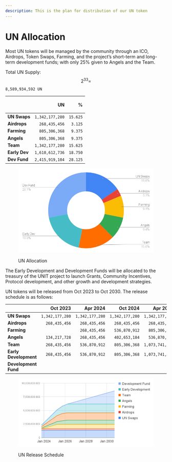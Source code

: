 ```yaml
---
description: This is the plan for distribution of our UN token
---
```


# UN Allocation

Most UN tokens will be managed by the community through an ICO, Airdrops, Token Swaps, Farming, and the project’s short-term and long-term development funds; with only 25% given to Angels and the Team.

Total UN Supply: $$2^{33}=$$`8,589,934,592 UN`

| <p><br></p>   |          **UN** |    **%** |
| ------------- | --------------: | -------: |
| **UN Swaps**  | `1,342,177,280` | `15.625` |
| **Airdrops**  |   `268,435,456` |  `3.125` |
| **Farming**   |   `805,306,368` |  `9.375` |
| **Angels**    |   `805,306,368` |  `9.375` |
| **Team**      | `1,342,177,280` | `15.625` |
| **Early Dev** | `1,610,612,736` | `18.750` |
| **Dev Fund**  | `2,415,919,104` | `28.125` |



<figure><img src="../.gitbook/assets/chart (21).png" alt=""><figcaption><p>UN Allocation</p></figcaption></figure>

The Early Development and Development Funds will be allocated to the treasury of the UNIT project to launch Grants, Community Incentives, Protocol development, and other growth and development strategies.

UN tokens will be released from Oct 2023 to Oct 2030. The release schedule is as follows:

|                       |        Oct 2023 |        Apr 2024 |        Oct 2024 |        Apr 2025 |        Oct 2025 |        Apr 2026 |        Oct 2026 |        Apr 2027 |        Oct 2027 |        Apr 2028 |        Oct 2028 |        Apr 2029 |        Oct 2029 |        Apr 2030 |        Oct 2030 |
| --------------------- | --------------: | --------------: | --------------: | --------------: | --------------: | --------------: | --------------: | --------------: | --------------: | --------------: | --------------: | --------------: | --------------: | --------------: | --------------: |
| **UN Swaps**          | `1,342,177,280` | `1,342,177,280` | `1,342,177,280` | `1,342,177,280` | `1,342,177,280` | `1,342,177,280` | `1,342,177,280` | `1,342,177,280` | `1,342,177,280` | `1,342,177,280` | `1,342,177,280` | `1,342,177,280` | `1,342,177,280` | `1,342,177,280` | `1,342,177,280` |
| **Airdrops**          |   `268,435,456` |   `268,435,456` |   `268,435,456` |   `268,435,456` |   `268,435,456` |   `268,435,456` |   `268,435,456` |   `268,435,456` |   `268,435,456` |   `268,435,456` |   `268,435,456` |   `268,435,456` |   `268,435,456` |   `268,435,456` |   `268,435,456` |
| **Farming**           |                 |   `268,435,456` |   `536,870,912` |   `805,306,368` |   `805,306,368` |   `805,306,368` |   `805,306,368` |   `805,306,368` |   `805,306,368` |   `805,306,368` |   `805,306,368` |   `805,306,368` |   `805,306,368` |   `805,306,368` |   `805,306,368` |
| **Angels**            |   `134,217,728` |   `268,435,456` |   `402,653,184` |   `536,870,912` |   `671,088,640` |   `805,306,368` |   `805,306,368` |   `805,306,368` |   `805,306,368` |   `805,306,368` |   `805,306,368` |   `805,306,368` |   `805,306,368` |   `805,306,368` |   `805,306,368` |
| **Team**              |   `268,435,456` |   `536,870,912` |   `805,306,368` | `1,073,741,824` | `1,342,177,280` | `1,342,177,280` | `1,342,177,280` | `1,342,177,280` | `1,342,177,280` | `1,342,177,280` | `1,342,177,280` | `1,342,177,280` | `1,342,177,280` | `1,342,177,280` | `1,342,177,280` |
| **Early Development** |   `268,435,456` |   `536,870,912` |   `805,306,368` | `1,073,741,824` | `1,342,177,280` | `1,610,612,736` | `1,610,612,736` | `1,610,612,736` | `1,610,612,736` | `1,610,612,736` | `1,610,612,736` | `1,610,612,736` | `1,610,612,736` | `1,610,612,736` | `1,610,612,736` |
| **Development Fund**  |                 |                 |                 |                 |                 |                 |   `268,435,456` |   `536,870,912` |   `805,306,368` | `1,073,741,824` | `1,342,177,280` | `1,610,612,736` | `1,879,048,192` | `2,147,483,648` | `2,415,919,104` |

<figure><img src="../.gitbook/assets/chart (20).png" alt=""><figcaption><p>UN Release Schedule</p></figcaption></figure>
